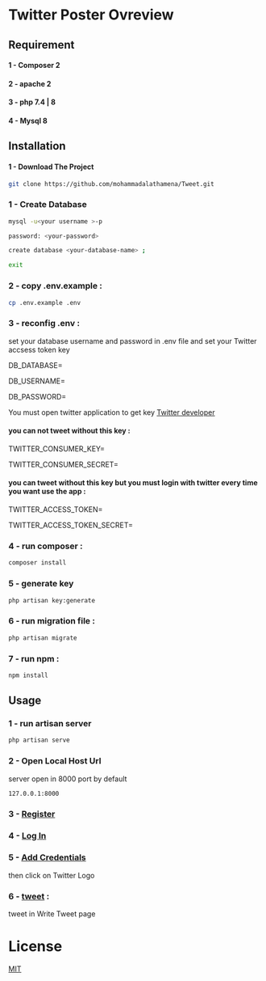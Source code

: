 # Twitter Poster Ovreview

## Requirement 

#### 1 - Composer 2

#### 2 - apache 2

#### 3 - php 7.4 | 8 

#### 4 - Mysql 8


## Installation

#### 1 - Download The Project 

```bash
git clone https://github.com/mohammadalathamena/Tweet.git
```

### 1 - Create Database
```bash
mysql -u<your username >-p
```
```bash
password: <your-password>
```
```bash 
create database <your-database-name> ;
```
```bash
exit
```
### 2 - copy .env.example : 
```bash
cp .env.example .env
```

### 3 - reconfig .env : 

 set your database username and password in .env file and set your Twitter accsess token key 

DB_DATABASE=

DB_USERNAME=

DB_PASSWORD=

You must open twitter application to get key [Twitter developer](https://developer.twitter.com/en/apps)

#### you can not tweet without this key :

TWITTER_CONSUMER_KEY=

TWITTER_CONSUMER_SECRET=

#### you can tweet without this key but you must login with twitter every time you want use the app :

TWITTER_ACCESS_TOKEN= 

TWITTER_ACCESS_TOKEN_SECRET=

### 4 - run composer :
```bash
composer install
```

### 5 - generate key
```bash
php artisan key:generate
```


### 6 - run migration file :
```bash
php artisan migrate
```


### 7 - run npm :
```bash
npm install
```


## Usage
### 1 - run artisan server 
 ```bash
 php artisan serve 
```
### 2 - Open Local Host Url 
server open in 8000 port by default 
 ```bash
127.0.0.1:8000
```
### 3 - [Register](http://127.0.0.1:8000/register)

### 4 - [Log In](http://127.0.0.1:8000/login)
### 5 - [Add Credentials](http://127.0.0.1:8000/twitter/credentials/create)

then click on Twitter Logo 

### 6 - [tweet](http://127.0.0.1:8000/twitter/create) :
tweet in Write Tweet page 




# License
[MIT](https://choosealicense.com/licenses/mit/)
